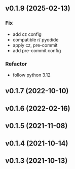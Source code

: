 ## v0.1.9 (2025-02-13)

### Fix

- add cz config
- compatible r/ pyodide
- apply cz, pre-commit
- add pre-commit config

### Refactor

- follow python 3.12

## v0.1.7 (2022-10-10)

## v0.1.6 (2022-02-16)

## v0.1.5 (2021-11-08)

## v0.1.4 (2021-10-14)

## v0.1.3 (2021-10-13)
